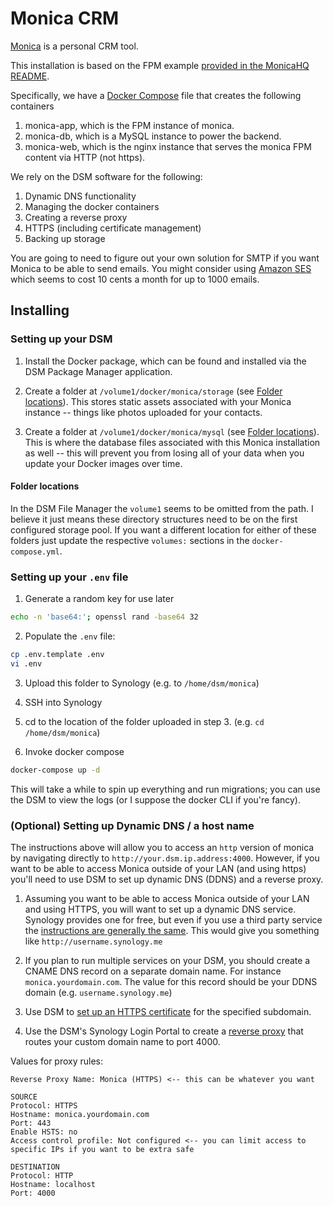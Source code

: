 # Monica CRM
[Monica](https://www.monicahq.com/) is a personal CRM tool.

This installation is based on the FPM example [provided in the MonicaHQ README](https://github.com/monicahq/docker/tree/main#fpm-version).

Specifically, we have a [Docker Compose](./docker-compose.yml) file that creates the following containers

1. monica-app, which is the FPM instance of monica.
2. monica-db, which is a MySQL instance to power the backend.
3. monica-web, which is the nginx instance that serves the monica FPM content via HTTP (not https).

We rely on the DSM software for the following:

1. Dynamic DNS functionality
2. Managing the docker containers
3. Creating a reverse proxy
4. HTTPS (including certificate management)
5. Backing up storage

You are going to need to figure out your own solution for SMTP if you want Monica to be able to send emails.  You might consider using [Amazon SES](https://aws.amazon.com/ses/) which seems to cost 10 cents a month for up to 1000 emails.

## Installing

### Setting up your DSM
1. Install the Docker package, which can be found and installed via the DSM Package Manager application.

2. Create a folder at `/volume1/docker/monica/storage` (see [Folder locations](####folder-locations)). This stores static assets associated with your Monica instance -- things like photos uploaded for your contacts.

3. Create a folder at `/volume1/docker/monica/mysql` (see [Folder locations](####folder-locations)).  This is where the database files associated with this Monica installation as well -- this will prevent you from losing all of your data when you update your Docker images over time.

#### Folder locations

In the DSM File Manager the `volume1` seems to be omitted from the path.  I believe it just means these directory structures need to be on the first configured storage pool.  If you want a different location for either of these folders just update the respective `volumes:` sections in the `docker-compose.yml`.

### Setting up your `.env` file

1. Generate a random key for use later
```bash
echo -n 'base64:'; openssl rand -base64 32
```

2. Populate the `.env` file:

```bash
cp .env.template .env
vi .env
```

3. Upload this folder to Synology (e.g. to `/home/dsm/monica`)

4. SSH into Synology

5. cd to the location of the folder uploaded in step 3. (e.g. `cd /home/dsm/monica`)

6. Invoke docker compose

```bash
docker-compose up -d
```

This will take a while to spin up everything and run migrations; you can use the DSM to view the logs (or I suppose the docker CLI if you're fancy).

### (Optional) Setting up Dynamic DNS / a host name
The instructions above will allow you to access an `http` version of monica by navigating directly to `http://your.dsm.ip.address:4000`.  However, if you want to be able to access Monica outside of your LAN (and using https) you'll need to use DSM to set up dynamic DNS (DDNS) and a reverse proxy.

1. Assuming you want to be able to access Monica outside of your LAN and using HTTPS, you will want to set up a dynamic DNS service.  Synology provides one for free, but even if you use a third party service the [instructions are generally the same](https://kb.synology.com/en-us/DSM/help/DSM/AdminCenter/connection_ddns).  This would give you something like `http://username.synology.me`

3. If you plan to run multiple services on your DSM, you should create a CNAME DNS record on a separate domain name.  For instance `monica.yourdomain.com`.  The value for this record should be your DDNS domain (e.g. `username.synology.me`)

4. Use DSM to [set up an HTTPS certificate](https://kb.synology.com/en-nz/DSM/help/DSM/AdminCenter/connection_certificate) for the specified subdomain.

5. Use the DSM's Synology Login Portal to create a [reverse proxy](https://kb.synology.com/en-ca/DSM/help/DSM/AdminCenter/system_login_portal_advanced) that routes your custom domain name to port 4000.

Values for proxy rules:

```
Reverse Proxy Name: Monica (HTTPS) <-- this can be whatever you want

SOURCE
Protocol: HTTPS
Hostname: monica.yourdomain.com
Port: 443
Enable HSTS: no
Access control profile: Not configured <-- you can limit access to specific IPs if you want to be extra safe

DESTINATION
Protocol: HTTP
Hostname: localhost
Port: 4000
```

